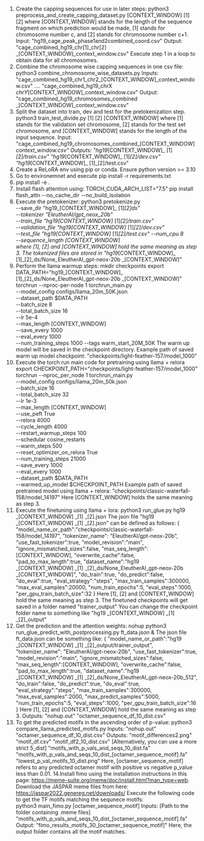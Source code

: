 1. Create the capping sequences for use in later steps:
   python3 preprocess_and_create_capping_dataset.py [CONTEXT_WINDOW] [1] [2] 
   where [CONTEXT_WINDOW] stands for the length of the sequence fragment on which prediction would be made, [1] stands for chromosome number c, and [2] stands 
   for chromosome number c+1.
   Input:
   "hg19_cage_peak_phase1and2combined_coord.csv"
   Output:
   "cage_combined_hg19_chr[1]_chr[2] _[CONTEXT_WINDOW]_context_window.csv"
   Execute step 1 in a loop to obtain data for all chromosomes.
2. Combine the chromosome wise capping sequences in one csv file:
   python3 combine_chromosome_wise_datasets.py
   Inputs:
   "cage_combined_hg19_chr1_chr2_[CONTEXT_WINDOW]_context_window.csv"
   ....
   "cage_combined_hg19_chrX _chrY_[CONTEXT_WINDOW]_context_window.csv"
   Output:
   "cage_combined_hg19_chromosomes_combined _[CONTEXT_WINDOW]_context_window.csv"
3. Split the dataset into train, dev and test for the pretokenization step.
   python3 train_test_divide.py [1] [2] [CONTEXT_WINDOW] where
   [1] stands for the validation set chromosome, [2] stands for the test set chromosome, and [CONTEXT_WINDOW] stands for the length of the input sequence. 
   Input:
   "cage_combined_hg19_chromosomes_combined_[CONTEXT_WINDOW]_context_window.csv" 
   Outputs:
   "hg19_[CONTEXT_WINDOW]_ [1]_[2]/train.csv"
   "hg19_[CONTEXT_WINDOW]_ [1]_[2]/dev.csv"
   "hg19_[CONTEXT_WINDOW]_ [1]_[2]/test.csv"
4. Create a ReLoRA env using pip or conda. Ensure python version >= 3.10
5. Go to environemnet and execute pip install -r requirements.txt
6. pip install -e .
7. Install flash attention using:
TORCH_CUDA_ARCH_LIST="7.5" pip install flash_attn --no_cache_dir --no_build_isolation
8. Execute the pretokenizer:
    python3 pretokenize.py \
   --save_dir "hg19_[CONTEXT_WINDOW]_ [1]_[2]_ds" \
   --tokenizer "EleutherAI/gpt_neox_20b" \
   --train_file "hg19_[CONTEXT_WINDOW]_ [1]_[2]/train.csv" \
   --validation_file "hg19[CONTEXT_WINDOW]_ [1]_[2]/dev.csv" \
   --test_file "hg19[CONTEXT_WINDOW]_ [1]_[2]/test.csv"
   --num_cpu 8 \
   --sequence_length [CONTEXT_WINDOW] \
   where [1], [2] and [CONTEXT_WINDOW] hold the same meaning as step 3.
   The tokenized files are stored in "hg19_[CONTEXT_WINDOW]_ [1]_[2]_ds/None_EleutherAI_gpt-neox-20b _[CONTEXT_WINDOW]"    
11. Perform the llama warmup steps:
   mkdir checkpoints
   export DATA_PATH="hg19_[CONTEXT_WINDOW]_ [1]_[2]_ds/None_EleutherAI_gpt-neox-20b _[CONTEXT_WINDOW]"
   torchrun --nproc-per-node 1 torchrun_main.py \
       --model_config configs/llama_20m_50K.json \
       --dataset_path $DATA_PATH \
       --batch_size 8 \
       --total_batch_size 16 \
       --lr 5e-4 \
       --max_length [CONTEXT_WINDOW] \
       --save_every 1000 \
       --eval_every 1000 \
       --num_training_steps 1000
       --tags warm_start_20M_50K
    The warm up model will be saved in the checkpoint directory.
    Example path of saved warm up model checkpoint: "checkpoints/light-feather-157/model_1000"
13. Execute the torch run main code for pretraining using llama + relora
    export CHECKPOINT_PATH="checkpoints/light-feather-157/model_1000"
   torchrun --nproc_per_node 1 torchrun_main.py \
   --model_config configs/llama_20m_50k.json \
   --batch_size 16 \
   --total_batch_size 32 \
   --lr 1e-3 \
   --max_length [CONTEXT_WINDOW] \
   --use_peft True \
   --relora 4000 \
   --cycle_length 4000 \
   --restart_warmup_steps 100 \
   --schedular cosine_restarts \
   --warm_steps 500 \
   --reset_optimizer_on_relora True \
   --num_training_steps 21000 \
   --save_every 1000 \
   --eval_every 1000 \
   --dataset_path $DATA_PATH \
   --warmed_up_model $CHECKPOINT_PATH
    Example path of saved pretrained model using llama + relora: "checkpoints/classic-waterfall-158/model_14197"
    Here [CONTEXT_WINDOW] holds the same meaning as step 3.
15. Execute the finetuning using llama + lora:
   python3 run_glue.py hg19 _[CONTEXT_WINDOW] _[1] _[2].json
   The json file "hg19 _[CONTEXT_WINDOW] _[1] _[2].json" can be defined as follows:
   {
		"model_name_or_path":"checkpoints/classic-waterfall-158/model_14197",
      		"tokenizer_name": "EleutherAI/gpt-neox-20b",
		"use_fast_tokenizer":true,
		"model_revision":"main",
		"ignore_mismatched_sizes":false,
      		"max_seq_length": [CONTEXT_WINDOW],
      		"overwrite_cache":false,
      		"pad_to_max_length":true,
      		"dataset_name":"hg19 _[CONTEXT_WINDOW] _[1] _[2]_ds/None_EleutherAI_gpt-neox-20b _[CONTEXT_WINDOW]",
      		"do_train":true,
      		"do_predict":false,
      		"do_eval":true,
		"eval_strategy":"steps",
		"max_train_samples":300000,
		"max_eval_samples":20000,
		"num_train_epochs":5,
		"eval_steps":1000,
		"per_gpu_train_batch_size":32
} 
Here [1], [2] and [CONTEXT_WINDOW] hold the same meaning as step 3.
The finetuned checkpoints will get saved in a folder named "trainer_output"
You can change the checkpoint folder name to something like "hg19 _[CONTEXT_WINDOW] _[1] _[2]_output"
16. Get the prediction and the attention weights:
   nohup python3 run_glue_predict_with_postprocessing.py ft_data.json &
    The json file ft_data.json can be something like:
    {
		"model_name_or_path":"hg19 _[CONTEXT_WINDOW] _[1] _[2]_output/trainer_output",
                "tokenizer_name": "EleutherAI/gpt-neox-20b",
		"use_fast_tokenizer":true,
		"model_revision":"main",
		"ignore_mismatched_sizes":false,
                "max_seq_length":[CONTEXT_WINDOW],
                "overwrite_cache":false,
                "pad_to_max_length":true,
                "dataset_name":"hg19 _[CONTEXT_WINDOW] _[1] _[2]_ds/None_EleutherAI_gpt-neox-20b_512",
                "do_train":false,
                "do_predict":true,
                "do_eval":true,
		"eval_strategy":"steps",
		"max_train_samples":300000,
		"max_eval_samples":2000,
		"max_predict_samples":5000,
		"num_train_epochs":5,
		"eval_steps":1000,
		"per_gpu_train_batch_size":16
}
Here [1], [2] and [CONTEXT_WINDOW] hold the same meaning as step 3.
Outputs:
"nohup.out"
"octamer_sequence_df_10_dist.csv"
18. To get the predicted motifs in the ascending order of p-value:
   python3 compare_llama_predicted_motifs.py
   Inputs:
   "nohup.out"
   "octamer_sequence_df_10_dist.csv"
   Outputs:
   "motif_differences2.png"
   "motif_df.csv"
   "motif_df2_10_dist.csv" [Alternatively, you can use a more strict 5_dist]
   "motifs_with_p_vals_and_seqs_10_dist.fa"
   "motifs_with_p_vals_and_seqs_10_dist_[octamer_sequence_motif].fa"
   "lowest_p_val_motifs_10_dist.png"
   Here, [octamer_sequence_motif] refers to any predicted octamer motif with positive vs negative p_value less than 0.01.
14.Install fimo using the installation instructions in this page: https://meme-suite.org/meme/doc/install.html?man_type=web.
    Download the JASPAR meme files from here: https://jaspar2022.genereg.net/downloads/
    Execute the following code to get the TF motifs matching the sequnece motifs:  
    python3 main_fimo.py [octamer_sequence_motif]
    Inputs:
    [Path to the folder containing .meme files]
    "motifs_with_p_vals_and_seqs_10_dist_[octamer_sequence_motif].fa"
    Output:
    "fimo_results_motifs_30_[octamer_sequence_motif]"
    Here, the output folder contains all the motif matches.
